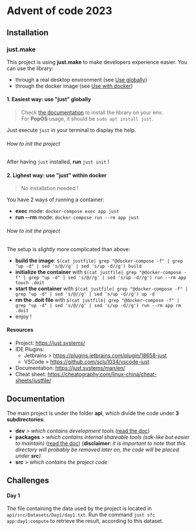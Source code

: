 # Advent of code 2023

## Installation

### just.make

This project is using **just.make** to make developers experience easier.
You can use the library:
- through a real desktop environment (see [Use globally](#use-globally))
- through the docker image (see [Use with docker](#use-with-docker))

#### 1. Easiest way: use "just" globally

> Check [the documentation](https://just.systems/man/en/chapter_4.html) to install the library on your env.  
> For **PopOS** usage, it should be `sudo apt install just`.

Just execute `just` in your terminal to display the help.

###### How to init the project

After having `just` installed, **run** `just init` !

#### 2. Lighest way: use "just" within docker

> No installation needed !

You have 2 ways of running a container:

- **exec** mode: `docker-compose exec app just`
- **run --rm** mode: `docker-compose run --rm app just`

###### How to init the project

The setup is *slightly* more complicated than above:
- **build the image**: `$(cat justfile| grep "@docker-compose -f" | grep "up -d" | sed 's/@//g' | sed 's/up -d//g') build`
- **initialize the container** with `$(cat justfile| grep "@docker-compose -f" | grep "up -d" | sed 's/@//g' | sed 's/up -d//g') run --rm app touch .doit`
- **start the container** with `$(cat justfile| grep "@docker-compose -f" | grep "up -d" | sed 's/@//g' | sed 's/up -d//g') up -d`
- **rm the .doit file** with `$(cat justfile| grep "@docker-compose -f" | grep "up -d" | sed 's/@//g' | sed 's/up -d//g') run --rm app rm .doit`
- enjoy !

#### Resources
- Project: https://just.systems/
- IDE Plugins:
  - Jetbrains > https://plugins.jetbrains.com/plugin/18658-just
  - VSCode > https://github.com/sclu1034/vscode-just
- Documentation: https://just.systems/man/en/
- Cheat sheet: https://cheatography.com/linux-china/cheat-sheets/justfile/

## Documentation

The main project is under the folder **api**, which divide the code under **3 subdirectories**:
- **dev** *> which contains development tools* ([read the doc](./api/dev/README.md))
- **packages** *> which contains internal shareable tools (sdk-like but easier to maintain)* ([read the doc](./api/packages/README.md)) (**disclaimer**: *it is important to note that this directory will probably be removed later on, the code will be placed under **src**)*
- **src** *> which contains the project code*

## Challenges

#### Day 1

The file containing the data used by the project is located in `api/src/Datasets/Day1/day1.txt`.
Run the command `just sfc app:day1:compute` to retrieve the result, according to this dataset.
